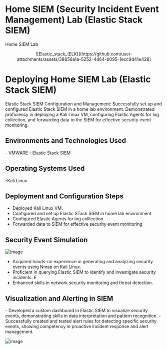 # Home SIEM (Security Incident Event Management) Lab (Elastic Stack SIEM)
Home SIEM Lab

<p align="center">
![Elastic_stack_(ELK)](https://github.com/user-attachments/assets/38656a1a-5252-4d64-b095-1ecc9d41e428)

</p>

<h1>Deploying Home SIEM Lab (Elastic Stack SIEM)</h1>
Elastic Stack SIEM Configuration and Management: Successfully set up and configured Elastic Stack SIEM in a home lab environment. Demonstrated proficiency in deploying a Kali Linux VM, configuring Elastic Agents for log collection, and forwarding data to the SIEM for effective security event monitoring.<br />


<h2>Environments and Technologies Used</h2>
- VMWARE
- Elastic Stack SIEM



<h2>Operating Systems Used </h2>

-Kali Linux 

<h2>Deployment and Configuration Steps</h2>

- Deployed Kali Linux VM.
- Configured and set up Elastic STack SIEM in home lab environment.
- Configured Elastic Agents for log colllection
- Forwarded data to SIEM for effective security event monitoring


<h2>Security Event Simulation</h2>


![image](https://github.com/user-attachments/assets/4634da49-64d2-4762-aefa-69d17519c84f)

- Acquired hands-on experience in generating and analyzing security events using Nmap on Kali Linux. 
- Proficient in querying Elastic SIEM to identify and investigate security incidents. E
- Enhanced skills in network security monitoring and threat detection.

<h2>Visualization and Alerting in SIEM</h2>
- Developed a custom dashboard in Elastic SIEM to visualize security events, demonstrating skills in data interpretation and pattern recognition.
- Successfully created and tested alert rules for detecting specific security events, showing competency in proactive incident response and alert management. 

![image](https://github.com/user-attachments/assets/b67ef7c8-3dbc-4ed9-9523-6fa87af73e26)




